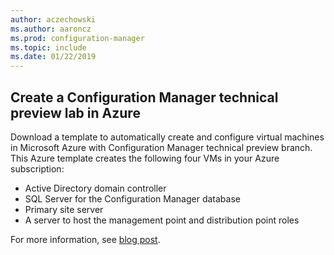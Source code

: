 ```yaml
---
author: aczechowski
ms.author: aaroncz
ms.prod: configuration-manager
ms.topic: include
ms.date: 01/22/2019
---
```


## <a name="bkmk_azurevm"></a> Create a Configuration Manager technical preview lab in Azure
<!--3556017-->

Download a template to automatically create and configure virtual machines in Microsoft Azure with Configuration Manager technical preview branch. This Azure template creates the following four VMs in your Azure subscription:

- Active Directory domain controller  
- SQL Server for the Configuration Manager database  
- Primary site server  
- A server to host the management point and distribution point roles  

For more information, see [blog post](). 

